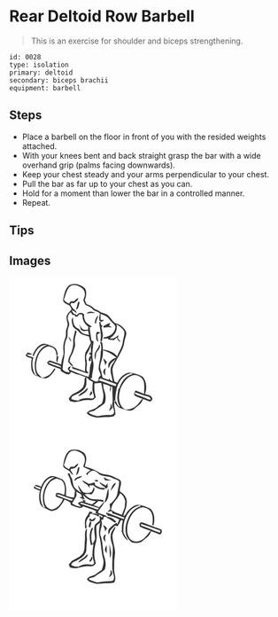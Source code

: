 # Rear Deltoid Row Barbell
> This is an exercise for shoulder and biceps strengthening.

``` 
id: 0028 
type: isolation 
primary: deltoid 
secondary: biceps brachii 
equipment: barbell 
``` 

## Steps

 - Place a barbell on the floor in front of you with the resided weights attached.
 - With your knees bent and back straight grasp the bar with a wide overhand grip (palms facing downwards).
 - Keep your chest steady and your arms perpendicular to your chest.
 - Pull the bar as far up to your chest as you can.
 - Hold for a moment than lower the bar in a controlled manner.
 - Repeat.

## Tips


## Images

<svg width="227pt" height="300" viewBox="0 0 227 225" xmlns="http://www.w3.org/2000/svg">
  <g fill="#FFF">
    <path d="M0 0h227v225H0V0m81.12 11.09c-5.58 4.59-6.6 12.24-8 18.88-.98 4.41 4.15 5.94 7.08 7.71 2.5.88 3.15 3.59 4.27 5.68-1.75 2.54-4.1 4.61-5.8 7.18-2.12 3.6-.63 7.87.18 11.63.75 2.79-.56 5.49-1.46 8.07-1.34 3.74.16 7.89-1.29 11.6-1.77 4.5-3.04 9.26-2.96 14.13.06 3.61 1.12 7.35-.31 10.84-1.33 3.69-2.15 7.53-2.39 11.44-5.18-1.6-10.11-3.99-15.39-5.31-1.77-.32-2.59 1.8-3.79 2.73.52.86 1.04 1.71 1.57 2.57 5.55 2.16 11.12 4.23 16.74 6.19l.36 2.65c2.21 1.48 4.53 2.76 6.9 3.97 1.37.25 2.74.53 4.1.83 1-1.21 2-2.41 2.99-3.62 3.19 1.68 6.53 3.1 10.1 3.71 3.42.57 6.35 2.63 9.76 3.27-.41.41-1.21 1.24-1.62 1.65-.17 4.26-.21 8.92-2.66 12.59-3.31 3.87-7.98 6.15-12.45 8.39-2.95 1.21-4.48 4.13-6.54 6.36.96 1.51 1.24 4.02 3.48 4.05 7.11 2.48 14.02-1.86 21.12-1.88 2.91-.14 5.97.57 8.74-.63 1.4-.87 2.38-2.23 3.46-3.44-2.15-5.97-2.29-12.3-1.89-18.55 3.07.05 6.11-.39 9.16-.66.93 4.33 1.51 8.74 2.52 13.06 1.24 5-.04 10.12-1.58 14.89-2.03 1.41-4.11 2.74-6.01 4.32-3.94 4.37-10.95 3.57-14.53 8.49 2.78 3.91 7.66 4.68 11.98 5.84 4.31 1.26 8.64-.45 12.99-.3 3.98.06 8.06.11 11.9-1.1.26-.53.77-1.6 1.03-2.13.49.04 1.48.11 1.98.15l-1.16-.68c.18-2.83-.21-5.66-.99-8.38-.93-3.19-.23-6.53-.47-9.78l-.74-.68 2.25.6c-.39-5.24.72-10.42 1.58-15.55 2.03-10.48 10.02-20.66 21.19-21.87l.32 1.35c-8.8 2.27-15.26 10.27-17.52 18.82l-1.35 1.31c-1.16 6.27-2.51 12.93-.3 19.13.57 1.79 1.92 3.32 2.15 5.21-3.2-1.41-4.14-5.65-5.85-8.48-.47.64-.93 1.29-1.38 1.96 1.58 2.39 2.97 5.09 5.41 6.73 3.57 2.22 7.81 2.86 11.75 4.16 3.26 1.02 7.15.52 9.69-1.91 4.29-4.05 10.36-6.99 11.64-13.33 3.34.89 6.39 2.73 9.78 3.39 1.81-.81 4.05-2.81 2.61-4.93-1.49-3.81-6.18-3.86-9.5-5.07 2.48-7.03 2.36-15.3-1.79-21.68-1.83-3.05-5.56-3.75-8.61-5-5.01-1.61-10.79-3.54-15.8-.9-5.08 2.7-9.05 7.2-11.53 12.35-1.24-.55-2.47-1.11-3.7-1.67-1.18-5.4-2.58-10.81-2.74-16.36.5-5.51 4.16-10.01 6.47-14.87 3.22-4.41 5.22-9.5 7.61-14.37 2.07-4.43 1.76-9.5 3.54-14.02.74-2.79 2.07-6.02.36-8.73-2.86-5.78-8.62-9.44-14.74-10.97-3.83-3.38-6.22-8.08-10.23-11.27-2.81-1.51-5.92-2.41-8.99-3.21-2.9-3.38-7.91-3.29-10.65-6.81-2.18-2.54-5.71-2.92-8.49-4.52-1.04-1.66-1.61-3.55-2.32-5.35 1.84-5.17 3.27-11.29-.16-16.14-5.56-4.83-14.34-7.98-21.08-3.73M43.13 91.16c-5.57 2.83-8.98 8.44-11.33 14.02l.02.81 1.57 1.81-.22-1.35c2.95-7.34 8.77-15.6 17.75-14.65-9.89 3.79-15.01 14.42-16.26 24.36-.27 5.92-.22 12.31 3.33 17.38-.76-.38-2.29-1.14-3.06-1.53-3.65-7.18-4.91-15.58-2.23-23.33-3.19-1.16-6.8-1.54-9.32-4.07 2.14-.12 4.27.3 6.42.24.23-.23.71-.69.94-.92-1.93-.79-3.94-1.36-5.93-1.98-.82 1.48-3.02 2.77-2.26 4.67 2.25 1.9 5.39 2.29 8.05 3.41-1.6 5.17-1.14 10.65-.28 15.9 1.16 3.64 3.82 7.78 8.05 7.97 3.15 1.87 6.76 2.99 10.42 3.25 5.26-.57 8.33-5.33 11.42-9.06.88-1.49 2.73-3.12 1.63-4.95-2.2 1.26-2.8 4.28-4.61 6.08-2.62 3.97-7.29 5.44-11.58 6.82l-1.92-.36c-2.63-2.51-5.67-4.99-6.64-8.67-1.29-5.2-.96-10.71.41-15.86 2.06-7.88 7.2-15.84 15.71-17.57 2.47.83 5.24 1.23 7.28 2.96 2.63 2.62 3.48 6.47 3.39 10.07.65-.66 1.31-1.32 1.96-1.98-.77-3.28-1.54-6.93-4.18-9.26-2.8-1.9-6.16-2.68-9.25-3.96-2.91-1.21-6.39-1.82-9.28-.25m21.23 15.23c.05 3.08-1.67 6.64.76 9.26.59-2.77.97-5.57 1.41-8.37-.54-.22-1.63-.67-2.17-.89z"/>
    <path d="M80.05 15.16c2.22-3.86 7.33-5.41 11.42-3.86 4.64 1.54 10.07 4.37 10.78 9.77.92 3.49-.95 6.72-1.88 9.97.66 2.32 1.8 4.51 3.05 6.57 2.15 1.27 4.71 1.73 6.76 3.2 1.74 1.22 3 2.98 4.71 4.24 2.56 1.4 5.63 1.91 7.77 4.05.29 3.35-2.07 7.19.08 10.2 1.56 2.27 4.34.13 5.54-1.42-1.13.01-3.39.01-4.52.02-.06-2.77-.08-5.53-.2-8.29 4.06 1.44 8.57 2.76 11.25 6.42 2.3 3.08 5 5.8 7.72 8.5 2.73 3.04.43 7.08-1.21 10.04-3.15 4.6-8.81 6.18-13.99 7.23.06 2.69 4.82.76 6.59 1.48l.32 1.15c1.61.31 3.24.6 4.88.78.16-.21.47-.61.63-.81l.87 1.39c2.05-1.35 3.99-2.85 5.91-4.36-.95 3.31 2.1 4.88 4.29 6.46-.71-1.77-1.89-3.27-3.59-4.2.12-1.73.34-3.44.58-5.14-3.3 2.7-7.07 5.99-11.67 4.17 6.65-3.28 11.33-11.38 9.01-18.73 4.2 2.47 8.76 5.23 10.7 9.96.74 4.78-1.78 9.31-2.05 14.07-.84 7.01-5.06 12.81-7.59 19.23-4.71-5.87-12.16-8.72-19.53-8.99.35-3.28-.18-6.54-.77-9.75-.75-.35-2.26-1.05-3.01-1.4 1.67 4.56 2.72 9.38.91 14.07.46 7.8-2.41 15.22-2.8 22.95.67 3.13 2.38 5.96 2.87 9.17-.49.39-1.48 1.17-1.98 1.56-.46 1.16-.93 2.33-1.41 3.49.53.16 1.58.47 2.11.63.08-.53.25-1.58.33-2.1 7.19 2.88 14.6 5.19 21.89 7.8l-.52 2.98c-8.26-2.46-16.04-6.41-24.44-8.38l.64 1.95a93.4 93.4 0 0 0-4.1 0c-1.88-1.02-3.76-2.03-5.67-2.99-.09-.42-.28-1.27-.37-1.7l1.59.39c-.05-7.74 3.74-15.35 1.55-23.09-2.21-8.97.03-18.08.72-27.05-1.4-.53-3.27-.86-3.16-2.78-.55-5.46-1.92-10.83-2.03-16.34.8-.08 2.4-.24 3.2-.33-2.27-2.03-5-3.43-7.4-5.29-2.74-3.11-4.01-7.44-3.43-11.55-2.82-3.16-7.89-2.72-9.74 1.23-1.37-.88-2.82-1.62-4.32-2.24-1.01-1.39-2.06-2.74-2.95-4.21 2.92-.41 4.65 2.34 7 3.49-.51-1.67-1.14-3.41-2.75-4.33-2.67-1.71-3.95-4.69-5.77-7.15.3-.74.61-1.47.92-2.2 1.03.05 3.07.13 4.09.17 1.96-2.06 5.71-3.54 5.49-6.86-2.16.97-3.89 2.61-5.57 4.23-1.59.06-3.19.1-4.78.15-.66 1.04-1.34 2.08-2.03 3.1-2.74-1.27-5.56-2.76-7-5.57 2.2-4.99 2.85-10.62 6.06-15.15m13.12 18.19c-.46 3.5-1.76 6.79-2.63 10.19.94.21 1.63-.12 2.06-1 1.66-2.57 2.12-5.68 2.67-8.63-.69-.21-1.39-.4-2.1-.56m11.6 16.13c3.74-1.42 7.7-.93 11.6-.84-3.67-2.25-8.72-3.08-11.6.84m11.2 13.14l1.61.12c-.04-3.89 2.33-7.09 3.18-10.77-3.47 2.37-4.69 6.66-4.79 10.65m6.03-2.28c.12 8.52 3.73 16.95 1.39 25.42.56.71 1.12 1.42 1.7 2.13.85-2.89 1.31-5.87 1.7-8.85-.07-3.87-1.27-7.6-1.99-11.38.62-.52 1.26-1.03 1.89-1.54-1.94-.81-2.9-2.44-2.89-4.89l1.25.01c-.77-.22-2.29-.67-3.05-.9m5.49 6.1c.1.52.31 1.56.42 2.08 3.63-1 7.38-1.12 11.09-.49-1.19-.92-2.46-1.73-3.79-2.44.61-1.09 1.2-2.19 1.75-3.31-3.67-.01-6.25 2.88-9.47 4.16m-8.85 7.65c-.5 1.59-1.08 3.21-.95 4.92.19 3.04-.24 6.96 3 8.56-.75-3.35-1.31-6.74-1.45-10.18 1.56-.61 3.06-1.4 4.38-2.44-1.66-.3-3.32-.59-4.98-.86m-2.53 28.79c-.7 2.87-.58 5.98.26 8.82.97-2.89 1.07-5.93 1.33-8.93 2.18-3.68 7.12-7.21 4.41-12-.75 4.63-3.96 8.08-6 12.11z"/>
    <path d="M83.15 47.45c.93 1.21 1.78 2.48 2.61 3.77.59-.01 1.77-.02 2.36-.03.46.63 1.37 1.88 1.82 2.5.8-.14 2.4-.44 3.2-.59.22-.61.66-1.85.88-2.46 1.01-.12 3.05-.34 4.07-.46.41.7.8 1.39 1.19 2.1-.37 5.83 3.08 11.7 7.94 14.81-.18 1.4-.35 2.81-.51 4.21-2.41-.26-5.03.3-7.28-.81-2.15-2.15-3.39-5.01-5.39-7.29.62 1.31 1.38 2.55 2.01 3.85.62 1.6.2 3.92 2.03 4.81 2.5 2.17 5.81.79 8.68.48.44 2 .91 3.99 1.36 5.98-2.74-.73-5.61-1.1-8.23-2.22-3.22-1.41-4.05-5.52-7.31-6.88-5.42-2.58-6.4-9.21-6.29-14.57-3.19 2.97-1.15 7.31-.37 10.85.88 4.14 5.72 5.2 8.13 8.2 3.34 4.46 9.17 5.26 14.16 6.76.3 2.96 1.23 5.79 2.46 8.49-1.23 1.89-2.25 3.9-3.16 5.96-1.29 2.81-3.65 5.06-4.55 8.06-.94 4.73-.42 9.6.22 14.34-.28 3.48-.74 6.96-.64 10.48-5.65-2.75-11.83-4.08-17.54-6.67.24 1.14.17 2.79 1.68 3.04 6.39 1.91 12.76 3.95 19.08 6.13.63-.37 1.25-.75 1.87-1.13-5.71-2.11-1.26-9.44-2.7-13.89.01-.7.03-1.39.05-2.08-1.29-3.33-1.31-7.24.8-10.24 2.69-4.13 4.11-8.86 6.21-13.27-.35 1.61-.87 3.17-1.46 4.7.13 2.77.23 5.54.23 8.31-.36-.21-1.06-.63-1.41-.84-.43.76-.86 1.51-1.28 2.27.94.53 1.89 1.05 2.83 1.58-1.98 1.92-3.57 4.46-3.14 7.36.79.31 1.6.6 2.42.86.12-1.73.23-3.45.39-5.18.5 2.58 1.24 5.31.11 7.84-2.31 5.94-.93 12.57-3.29 18.48-8.89-2.7-17.59-6.08-26.01-10.02.52-1.05 1.55-3.17 2.07-4.23-2.19.25-3.57 1.33-4.16 3.25.7 1.61 1.8 3 2.75 4.47-3.58.78-7.56-.76-9.78-3.64.02-7.39 2.15-14.58 2.79-21.91.15-4.64-.43-9.36.68-13.92.63-3.14 2.4-5.9 3.1-9.01.57-4.16-.45-8.58 1.57-12.46 1.46-2.85.72-5.95-.49-8.73-1.72-4.1-.04-8.64 3.24-11.41m6.04 24.41c-.54 5.08-2.82 9.9-2.52 15.07.22 3.76-.15 7.52-1.37 11.08-1.01 5.94-5.63 10.62-5.47 16.88 2.42 1.98 3.69 5.42 7.09 5.98-1.52-2.42-3.4-4.57-5.25-6.73.6-2.98.99-6.11 2.79-8.66 2.2-3.2 2.76-7.1 4.13-10.65 1.05-2.53.33-5.28.24-7.91-.46-4.63 1.72-8.92 2.43-13.41-.52-.42-1.55-1.24-2.07-1.65m-9.2 8.85c1 2.41 2.25 4.73 3.92 6.76-.07-2.82-1.78-5.1-3.92-6.76zM126.82 99.08c6.91 1.79 13.18 5.5 18.5 10.2-4.21.18-7.24 3.27-9.89 6.2-1.82 2.34-1.32 5.43-.8 8.12 1.04-2.03 1.57-4.3 2.7-6.28 1.78-2.36 4.23-4.12 6.37-6.12-1.76 4.8-6.43 8.42-6.31 13.85-.81 5.61 2.77 10.59 2.4 16.16-1.85-1.07-3.58-2.35-4.84-4.1-.05.48-.16 1.45-.21 1.93-2.75-1.01-5.5-1.97-8.26-2.95-.93-3.41-1.25-6.98-2.57-10.29-1.71-4.26-.17-8.81 1.12-12.96 1.47-4.45 2.22-9.07 1.79-13.76m2.87 20.52c.93-1.54 1.83-3.09 2.73-4.65-1.53-1.76-3.14-3.45-4.99-4.88.19 3.37 2.98 5.99 2.26 9.53m-2.25 9.27c.44 1.77 1.79 3.11 2.84 4.54-.59-3.42-.54-6.84.53-10.17-2.35.78-3.44 3.32-3.37 5.63zM52.65 115.75c3.3-1.87 6.55.98 9.76 1.73 2.8 1.33 7.2 1.32 7.97 5.04-6.02-1.92-11.99-4.11-17.73-6.77zM164.98 133.91c7.18-4.12 17.38 1.94 17.76 10.09.33 4.68.12 9.37-.05 14.05-3.92-1.45-7.76-3.08-11.65-4.61-.66 2.01-3.11 4.64-1.13 6.6 3.13 2.22 6.98 3.14 10.58 4.35-3.06 3.08-5.08 7.06-8.42 9.89-3.87 3.32-9.02 5.33-14.15 4.97-4.13-1.36-6.73-5.3-8.05-9.25-2.31-6.22-.76-12.96.83-19.14 2.99-6.79 7.14-13.92 14.28-16.95zM104.54 135.67c1.49.9 3.09 1.8 3.71 3.55 1.65.9 3.31 1.77 4.96 2.66-.21 3.76-.79 7.52-.48 11.29.66 3.27 1.89 6.41 2.24 9.75-.66.38-1.99 1.13-2.66 1.51-5.95-1.3-12.05-.84-17.67 1.5l.2 1.22c-3.74.11-7.37-.74-10.83-2.08.37-1.66.67-3.69 2.5-4.38 6.87-3.1 15.23-6.41 17.68-14.29.65-3.54.16-7.17.35-10.73m-1.13 16.78c-2.95 3.37-7.76 4.67-10.06 8.69 3.72-.74 6.66-3.25 9.67-5.38 1.83-1.24 3.17-3.13 3.54-5.32-1.48-.36-2.19 1.21-3.15 2.01m5.36 8.32c1.41-1.43 4.95-3.1 3.18-5.59a38.3 38.3 0 0 1-.94-.86c-.96 2.07-2.23 4.1-2.24 6.45zM127.11 144.18c2.59.93 5.22 1.79 7.88 2.51.83.79 1.68 1.56 2.51 2.35-1.67 1.73-1.22 4.11-.97 6.26 1.14-2.39 1.45-5.02 1.47-7.64 2.64 1.13 1.52 4.18 1.8 6.34-.37 5.71.85 11.41-.12 17.09-1.07 4.56 3.62 8.22 2.03 12.83-1.15 3.2-5.08 2.41-7.73 2.74-5.03-.13-9.94 1.08-14.92 1.52-4.03-1.32-8.73-1.97-11.75-5.2 2.68-.9 5.55-1.29 8.13-2.44 4.51-3.23 9.41-5.93 13.68-9.48 2.48-5.74 1.55-12.4-.57-18.12-1-2.81-1.18-5.81-1.44-8.76m10.18 26.8c-.04 1.69-.06 3.38-.05 5.08-.89 1.67-1.66 3.4-2.15 5.24 1.82-1.12 3.3-2.69 4.72-4.27-.56-2.12-1.27-4.23-2.52-6.05z"/>
    <path d="M169.78 156.37c3.04-.47 5.71 1.47 8.51 2.33 3.89 1.8 8.21 2.3 12.15 3.94.38.83 1.15 2.48 1.53 3.31-3.5-.06-6.49-1.97-9.66-3.19-4.03-1.67-8.27-2.84-12.09-4.97-.11-.36-.33-1.07-.44-1.42z"/>
  </g>
  <g fill="#333">
    <path d="M81.12 11.09c6.74-4.25 15.52-1.1 21.08 3.73 3.43 4.85 2 10.97.16 16.14.71 1.8 1.28 3.69 2.32 5.35 2.78 1.6 6.31 1.98 8.49 4.52 2.74 3.52 7.75 3.43 10.65 6.81 3.07.8 6.18 1.7 8.99 3.21 4.01 3.19 6.4 7.89 10.23 11.27 6.12 1.53 11.88 5.19 14.74 10.97 1.71 2.71.38 5.94-.36 8.73-1.78 4.52-1.47 9.59-3.54 14.02-2.39 4.87-4.39 9.96-7.61 14.37-2.31 4.86-5.97 9.36-6.47 14.87.16 5.55 1.56 10.96 2.74 16.36 1.23.56 2.46 1.12 3.7 1.67 2.48-5.15 6.45-9.65 11.53-12.35 5.01-2.64 10.79-.71 15.8.9 3.05 1.25 6.78 1.95 8.61 5 4.15 6.38 4.27 14.65 1.79 21.68 3.32 1.21 8.01 1.26 9.5 5.07 1.44 2.12-.8 4.12-2.61 4.93-3.39-.66-6.44-2.5-9.78-3.39-1.28 6.34-7.35 9.28-11.64 13.33-2.54 2.43-6.43 2.93-9.69 1.91-3.94-1.3-8.18-1.94-11.75-4.16-2.44-1.64-3.83-4.34-5.41-6.73.45-.67.91-1.32 1.38-1.96 1.71 2.83 2.65 7.07 5.85 8.48-.23-1.89-1.58-3.42-2.15-5.21-2.21-6.2-.86-12.86.3-19.13l1.35-1.31c2.26-8.55 8.72-16.55 17.52-18.82l-.32-1.35c-11.17 1.21-19.16 11.39-21.19 21.87-.86 5.13-1.97 10.31-1.58 15.55l-2.25-.6.74.68c.24 3.25-.46 6.59.47 9.78.78 2.72 1.17 5.55.99 8.38l1.16.68c-.5-.04-1.49-.11-1.98-.15-.26.53-.77 1.6-1.03 2.13-3.84 1.21-7.92 1.16-11.9 1.1-4.35-.15-8.68 1.56-12.99.3-4.32-1.16-9.2-1.93-11.98-5.84 3.58-4.92 10.59-4.12 14.53-8.49 1.9-1.58 3.98-2.91 6.01-4.32 1.54-4.77 2.82-9.89 1.58-14.89-1.01-4.32-1.59-8.73-2.52-13.06-3.05.27-6.09.71-9.16.66-.4 6.25-.26 12.58 1.89 18.55-1.08 1.21-2.06 2.57-3.46 3.44-2.77 1.2-5.83.49-8.74.63-7.1.02-14.01 4.36-21.12 1.88-2.24-.03-2.52-2.54-3.48-4.05 2.06-2.23 3.59-5.15 6.54-6.36 4.47-2.24 9.14-4.52 12.45-8.39 2.45-3.67 2.49-8.33 2.66-12.59.41-.41 1.21-1.24 1.62-1.65-3.41-.64-6.34-2.7-9.76-3.27-3.57-.61-6.91-2.03-10.1-3.71-.99 1.21-1.99 2.41-2.99 3.62-1.36-.3-2.73-.58-4.1-.83-2.37-1.21-4.69-2.49-6.9-3.97l-.36-2.65c-5.62-1.96-11.19-4.03-16.74-6.19-.53-.86-1.05-1.71-1.57-2.57 1.2-.93 2.02-3.05 3.79-2.73 5.28 1.32 10.21 3.71 15.39 5.31.24-3.91 1.06-7.75 2.39-11.44 1.43-3.49.37-7.23.31-10.84-.08-4.87 1.19-9.63 2.96-14.13 1.45-3.71-.05-7.86 1.29-11.6.9-2.58 2.21-5.28 1.46-8.07-.81-3.76-2.3-8.03-.18-11.63 1.7-2.57 4.05-4.64 5.8-7.18-1.12-2.09-1.77-4.8-4.27-5.68-2.93-1.77-8.06-3.3-7.08-7.71 1.4-6.64 2.42-14.29 8-18.88m-1.07 4.07c-3.21 4.53-3.86 10.16-6.06 15.15 1.44 2.81 4.26 4.3 7 5.57.69-1.02 1.37-2.06 2.03-3.1 1.59-.05 3.19-.09 4.78-.15 1.68-1.62 3.41-3.26 5.57-4.23.22 3.32-3.53 4.8-5.49 6.86-1.02-.04-3.06-.12-4.09-.17-.31.73-.62 1.46-.92 2.2 1.82 2.46 3.1 5.44 5.77 7.15 1.61.92 2.24 2.66 2.75 4.33-2.35-1.15-4.08-3.9-7-3.49.89 1.47 1.94 2.82 2.95 4.21 1.5.62 2.95 1.36 4.32 2.24 1.85-3.95 6.92-4.39 9.74-1.23-.58 4.11.69 8.44 3.43 11.55 2.4 1.86 5.13 3.26 7.4 5.29-.8.09-2.4.25-3.2.33.11 5.51 1.48 10.88 2.03 16.34-.11 1.92 1.76 2.25 3.16 2.78-.69 8.97-2.93 18.08-.72 27.05 2.19 7.74-1.6 15.35-1.55 23.09l-1.59-.39c.09.43.28 1.28.37 1.7 1.91.96 3.79 1.97 5.67 2.99a93.4 93.4 0 0 1 4.1 0l-.64-1.95c8.4 1.97 16.18 5.92 24.44 8.38l.52-2.98c-7.29-2.61-14.7-4.92-21.89-7.8-.08.52-.25 1.57-.33 2.1-.53-.16-1.58-.47-2.11-.63.48-1.16.95-2.33 1.41-3.49.5-.39 1.49-1.17 1.98-1.56-.49-3.21-2.2-6.04-2.87-9.17.39-7.73 3.26-15.15 2.8-22.95 1.81-4.69.76-9.51-.91-14.07.75.35 2.26 1.05 3.01 1.4.59 3.21 1.12 6.47.77 9.75 7.37.27 14.82 3.12 19.53 8.99 2.53-6.42 6.75-12.22 7.59-19.23.27-4.76 2.79-9.29 2.05-14.07-1.94-4.73-6.5-7.49-10.7-9.96 2.32 7.35-2.36 15.45-9.01 18.73 4.6 1.82 8.37-1.47 11.67-4.17-.24 1.7-.46 3.41-.58 5.14 1.7.93 2.88 2.43 3.59 4.2-2.19-1.58-5.24-3.15-4.29-6.46-1.92 1.51-3.86 3.01-5.91 4.36l-.87-1.39c-.16.2-.47.6-.63.81-1.64-.18-3.27-.47-4.88-.78l-.32-1.15c-1.77-.72-6.53 1.21-6.59-1.48 5.18-1.05 10.84-2.63 13.99-7.23 1.64-2.96 3.94-7 1.21-10.04-2.72-2.7-5.42-5.42-7.72-8.5-2.68-3.66-7.19-4.98-11.25-6.42.12 2.76.14 5.52.2 8.29 1.13-.01 3.39-.01 4.52-.02-1.2 1.55-3.98 3.69-5.54 1.42-2.15-3.01.21-6.85-.08-10.2-2.14-2.14-5.21-2.65-7.77-4.05-1.71-1.26-2.97-3.02-4.71-4.24-2.05-1.47-4.61-1.93-6.76-3.2-1.25-2.06-2.39-4.25-3.05-6.57.93-3.25 2.8-6.48 1.88-9.97-.71-5.4-6.14-8.23-10.78-9.77-4.09-1.55-9.2 0-11.42 3.86m3.1 32.29c-3.28 2.77-4.96 7.31-3.24 11.41 1.21 2.78 1.95 5.88.49 8.73-2.02 3.88-1 8.3-1.57 12.46-.7 3.11-2.47 5.87-3.1 9.01-1.11 4.56-.53 9.28-.68 13.92-.64 7.33-2.77 14.52-2.79 21.91 2.22 2.88 6.2 4.42 9.78 3.64-.95-1.47-2.05-2.86-2.75-4.47.59-1.92 1.97-3 4.16-3.25-.52 1.06-1.55 3.18-2.07 4.23 8.42 3.94 17.12 7.32 26.01 10.02 2.36-5.91.98-12.54 3.29-18.48 1.13-2.53.39-5.26-.11-7.84-.16 1.73-.27 3.45-.39 5.18-.82-.26-1.63-.55-2.42-.86-.43-2.9 1.16-5.44 3.14-7.36-.94-.53-1.89-1.05-2.83-1.58.42-.76.85-1.51 1.28-2.27.35.21 1.05.63 1.41.84 0-2.77-.1-5.54-.23-8.31.59-1.53 1.11-3.09 1.46-4.7-2.1 4.41-3.52 9.14-6.21 13.27-2.11 3-2.09 6.91-.8 10.24-.02.69-.04 1.38-.05 2.08 1.44 4.45-3.01 11.78 2.7 13.89-.62.38-1.24.76-1.87 1.13-6.32-2.18-12.69-4.22-19.08-6.13-1.51-.25-1.44-1.9-1.68-3.04 5.71 2.59 11.89 3.92 17.54 6.67-.1-3.52.36-7 .64-10.48-.64-4.74-1.16-9.61-.22-14.34.9-3 3.26-5.25 4.55-8.06.91-2.06 1.93-4.07 3.16-5.96-1.23-2.7-2.16-5.53-2.46-8.49-4.99-1.5-10.82-2.3-14.16-6.76-2.41-3-7.25-4.06-8.13-8.2-.78-3.54-2.82-7.88.37-10.85-.11 5.36.87 11.99 6.29 14.57 3.26 1.36 4.09 5.47 7.31 6.88 2.62 1.12 5.49 1.49 8.23 2.22-.45-1.99-.92-3.98-1.36-5.98-2.87.31-6.18 1.69-8.68-.48-1.83-.89-1.41-3.21-2.03-4.81-.63-1.3-1.39-2.54-2.01-3.85 2 2.28 3.24 5.14 5.39 7.29 2.25 1.11 4.87.55 7.28.81.16-1.4.33-2.81.51-4.21-4.86-3.11-8.31-8.98-7.94-14.81-.39-.71-.78-1.4-1.19-2.1-1.02.12-3.06.34-4.07.46-.22.61-.66 1.85-.88 2.46-.8.15-2.4.45-3.2.59-.45-.62-1.36-1.87-1.82-2.5-.59.01-1.77.02-2.36.03-.83-1.29-1.68-2.56-2.61-3.77m43.67 51.63c.43 4.69-.32 9.31-1.79 13.76-1.29 4.15-2.83 8.7-1.12 12.96 1.32 3.31 1.64 6.88 2.57 10.29 2.76.98 5.51 1.94 8.26 2.95.05-.48.16-1.45.21-1.93 1.26 1.75 2.99 3.03 4.84 4.1.37-5.57-3.21-10.55-2.4-16.16-.12-5.43 4.55-9.05 6.31-13.85-2.14 2-4.59 3.76-6.37 6.12-1.13 1.98-1.66 4.25-2.7 6.28-.52-2.69-1.02-5.78.8-8.12 2.65-2.93 5.68-6.02 9.89-6.2-5.32-4.7-11.59-8.41-18.5-10.2m-74.17 16.67c5.74 2.66 11.71 4.85 17.73 6.77-.77-3.72-5.17-3.71-7.97-5.04-3.21-.75-6.46-3.6-9.76-1.73m112.33 18.16c-7.14 3.03-11.29 10.16-14.28 16.95-1.59 6.18-3.14 12.92-.83 19.14 1.32 3.95 3.92 7.89 8.05 9.25 5.13.36 10.28-1.65 14.15-4.97 3.34-2.83 5.36-6.81 8.42-9.89-3.6-1.21-7.45-2.13-10.58-4.35-1.98-1.96.47-4.59 1.13-6.6 3.89 1.53 7.73 3.16 11.65 4.61.17-4.68.38-9.37.05-14.05-.38-8.15-10.58-14.21-17.76-10.09m-60.44 1.76c-.19 3.56.3 7.19-.35 10.73-2.45 7.88-10.81 11.19-17.68 14.29-1.83.69-2.13 2.72-2.5 4.38 3.46 1.34 7.09 2.19 10.83 2.08l-.2-1.22c5.62-2.34 11.72-2.8 17.67-1.5.67-.38 2-1.13 2.66-1.51-.35-3.34-1.58-6.48-2.24-9.75-.31-3.77.27-7.53.48-11.29-1.65-.89-3.31-1.76-4.96-2.66-.62-1.75-2.22-2.65-3.71-3.55m22.57 8.51c.26 2.95.44 5.95 1.44 8.76 2.12 5.72 3.05 12.38.57 18.12-4.27 3.55-9.17 6.25-13.68 9.48-2.58 1.15-5.45 1.54-8.13 2.44 3.02 3.23 7.72 3.88 11.75 5.2 4.98-.44 9.89-1.65 14.92-1.52 2.65-.33 6.58.46 7.73-2.74 1.59-4.61-3.1-8.27-2.03-12.83.97-5.68-.25-11.38.12-17.09-.28-2.16.84-5.21-1.8-6.34-.02 2.62-.33 5.25-1.47 7.64-.25-2.15-.7-4.53.97-6.26-.83-.79-1.68-1.56-2.51-2.35-2.66-.72-5.29-1.58-7.88-2.51m42.67 12.19c.11.35.33 1.06.44 1.42 3.82 2.13 8.06 3.3 12.09 4.97 3.17 1.22 6.16 3.13 9.66 3.19-.38-.83-1.15-2.48-1.53-3.31-3.94-1.64-8.26-2.14-12.15-3.94-2.8-.86-5.47-2.8-8.51-2.33z"/>
    <path d="M93.17 33.35c.71.16 1.41.35 2.1.56-.55 2.95-1.01 6.06-2.67 8.63-.43.88-1.12 1.21-2.06 1 .87-3.4 2.17-6.69 2.63-10.19zM104.77 49.48c2.88-3.92 7.93-3.09 11.6-.84-3.9-.09-7.86-.58-11.6.84zM115.97 62.62c.1-3.99 1.32-8.28 4.79-10.65-.85 3.68-3.22 6.88-3.18 10.77l-1.61-.12zM122 60.34c.76.23 2.28.68 3.05.9l-1.25-.01c-.01 2.45.95 4.08 2.89 4.89-.63.51-1.27 1.02-1.89 1.54.72 3.78 1.92 7.51 1.99 11.38-.39 2.98-.85 5.96-1.7 8.85-.58-.71-1.14-1.42-1.7-2.13 2.34-8.47-1.27-16.9-1.39-25.42zM127.49 66.44c3.22-1.28 5.8-4.17 9.47-4.16a69.69 69.69 0 0 1-1.75 3.31c1.33.71 2.6 1.52 3.79 2.44-3.71-.63-7.46-.51-11.09.49-.11-.52-.32-1.56-.42-2.08zM89.19 71.86c.52.41 1.55 1.23 2.07 1.65-.71 4.49-2.89 8.78-2.43 13.41.09 2.63.81 5.38-.24 7.91-1.37 3.55-1.93 7.45-4.13 10.65-1.8 2.55-2.19 5.68-2.79 8.66 1.85 2.16 3.73 4.31 5.25 6.73-3.4-.56-4.67-4-7.09-5.98-.16-6.26 4.46-10.94 5.47-16.88 1.22-3.56 1.59-7.32 1.37-11.08-.3-5.17 1.98-9.99 2.52-15.07z"/>
    <path d="M118.64 74.09c1.66.27 3.32.56 4.98.86-1.32 1.04-2.82 1.83-4.38 2.44.14 3.44.7 6.83 1.45 10.18-3.24-1.6-2.81-5.52-3-8.56-.13-1.71.45-3.33.95-4.92zM79.99 80.71c2.14 1.66 3.85 3.94 3.92 6.76-1.67-2.03-2.92-4.35-3.92-6.76zM43.13 91.16c2.89-1.57 6.37-.96 9.28.25 3.09 1.28 6.45 2.06 9.25 3.96 2.64 2.33 3.41 5.98 4.18 9.26-.65.66-1.31 1.32-1.96 1.98.09-3.6-.76-7.45-3.39-10.07-2.04-1.73-4.81-2.13-7.28-2.96-8.51 1.73-13.65 9.69-15.71 17.57-1.37 5.15-1.7 10.66-.41 15.86.97 3.68 4.01 6.16 6.64 8.67l1.92.36c4.29-1.38 8.96-2.85 11.58-6.82 1.81-1.8 2.41-4.82 4.61-6.08 1.1 1.83-.75 3.46-1.63 4.95-3.09 3.73-6.16 8.49-11.42 9.06-3.66-.26-7.27-1.38-10.42-3.25-4.23-.19-6.89-4.33-8.05-7.97-.86-5.25-1.32-10.73.28-15.9-2.66-1.12-5.8-1.51-8.05-3.41-.76-1.9 1.44-3.19 2.26-4.67 1.99.62 4 1.19 5.93 1.98-.23.23-.71.69-.94.92-2.15.06-4.28-.36-6.42-.24 2.52 2.53 6.13 2.91 9.32 4.07-2.68 7.75-1.42 16.15 2.23 23.33.77.39 2.3 1.15 3.06 1.53-3.55-5.07-3.6-11.46-3.33-17.38 1.25-9.94 6.37-20.57 16.26-24.36-8.98-.95-14.8 7.31-17.75 14.65l.22 1.35-1.57-1.81-.02-.81c2.35-5.58 5.76-11.19 11.33-14.02zM116.11 102.88c2.04-4.03 5.25-7.48 6-12.11 2.71 4.79-2.23 8.32-4.41 12-.26 3-.36 6.04-1.33 8.93-.84-2.84-.96-5.95-.26-8.82z"/>
    <path d="M64.36 106.39c.54.22 1.63.67 2.17.89-.44 2.8-.82 5.6-1.41 8.37-2.43-2.62-.71-6.18-.76-9.26zM129.69 119.6c.72-3.54-2.07-6.16-2.26-9.53 1.85 1.43 3.46 3.12 4.99 4.88-.9 1.56-1.8 3.11-2.73 4.65zM127.44 128.87c-.07-2.31 1.02-4.85 3.37-5.63-1.07 3.33-1.12 6.75-.53 10.17-1.05-1.43-2.4-2.77-2.84-4.54zM103.41 152.45c.96-.8 1.67-2.37 3.15-2.01-.37 2.19-1.71 4.08-3.54 5.32-3.01 2.13-5.95 4.64-9.67 5.38 2.3-4.02 7.11-5.32 10.06-8.69zM108.77 160.77c.01-2.35 1.28-4.38 2.24-6.45.23.22.7.65.94.86 1.77 2.49-1.77 4.16-3.18 5.59zM137.29 170.98c1.25 1.82 1.96 3.93 2.52 6.05-1.42 1.58-2.9 3.15-4.72 4.27.49-1.84 1.26-3.57 2.15-5.24-.01-1.7.01-3.39.05-5.08z"/>
  </g>
</svg>

<svg width="227pt" height="300" viewBox="0 0 227 225" xmlns="http://www.w3.org/2000/svg">
  <g fill="#FFF">
    <path d="M0 0h227v225H0V0m80.51 10.56c-5.34 5.28-6.52 13.19-7.54 20.28 1.32 3.94 6.05 4.47 8.82 6.99 1.29 1.96 2.53 4.03 4.87 4.91-1.01-2.32-2.3-4.5-3.78-6.54.29-.66.59-1.3.91-1.95 4.5.8 9.08-2.78 9.79-7.17-2.1 1.31-4.02 2.88-5.83 4.56-1.58.05-3.15.09-4.72.13-.67 1.05-1.35 2.08-2.04 3.11-2.74-1.26-5.52-2.77-7-5.53 2.19-5.02 2.86-10.67 6.09-15.22 2.22-3.86 7.34-5.36 11.43-3.82 3.89 1.35 8.13 3.36 10.02 7.26 1.85 4.26.61 9.03-1.17 13.08.1.37.29 1.1.39 1.46 3.12 1.51 6.34 2.83 9.47 4.35-1.93 1.37-4.03 2.56-5.71 4.26-.37 1.23.9 2.01 1.42 2.94.11-.56.35-1.69.47-2.25l.19-.23c2.28-2.14 5.04-4.78 8.46-4.04 3.29.96 5.61 3.6 8.19 5.68 4.11 1.6 8.56 1.91 12.88 2.6 3.58.98 6.62 3.44 10.35 3.99.6.41 1.8 1.22 2.4 1.62.47 5.44-1.71 10.53-2.23 15.85-.55 5.82-4.82 10.34-8.77 14.27-.5.24-1.5.71-2 .94.54 2.39.93 4.83.77 7.29-1.4 1-2.95 1.99-3.4 3.77 1.93-1.13 4.11-1.15 6.25-.97.04.82 0 1.65.04 2.47 5.6 1.62 11.01 3.83 16.5 5.81l-.82 2.06c-8.09-2.75-15.91-6.26-24.02-8.91l.64 2.88.94-1.02.36 2.21c5.48 1.24 10.99 2.62 15.98 5.28-.72 2.29-1.85 4.41-2.85 6.58-.22-.54-.64-1.62-.86-2.16-3.65 2.21-7.1 4.83-9.92 8.05-1.89 2.35-1.38 5.51-.81 8.24.99-2.05 1.5-4.31 2.63-6.28 1.73-2.21 3.96-3.95 5.8-6.06 1.29.18 2.53.61 3.83.74 1.86-2.71 2.95-5.88 4.94-8.51l2.09 1.17c-1.4 4.55-1.57 9.3-1.33 14.03l-1.95.2c.46.07 1.38.23 1.84.31 1.34 4.92 3.86 9.97 8.73 12.23-2.42-3.27-4.93-6.53-6.37-10.38-.68-6.74.03-13.72 2.64-20 3.44-8.48 10.51-16.29 20.14-17.11l.16 1.42c-5.94 1.23-10.59 5.67-13.86 10.55-4.99 8.19-8.1 18.14-5.59 27.69 1.11 4.47 4.57 7.77 8.08 10.52 3.78.81 7.81.97 11.52-.27 2.82-1.36 4.74-3.99 7.34-5.7 3.33-2.16 5.8-5.52 6.82-9.35 3.53 1.03 6.88 2.57 10.3 3.9 3.42 2.11 6.08-4.55 3.13-6.33-3.57-1.94-7.79-2.3-11.35-4.32-5.2-1.55-9.98-4.27-15.3-5.47-.81.63-1.61 1.27-2.42 1.9.34 1.65-.56 4.29 1.71 4.74 4.33 1.91 8.72 3.74 13.27 5.08-3.18 3.25-5.24 7.48-8.87 10.31-3.96 3.21-9.44 5.6-14.48 3.5-4.76-1.05-6.75-6.09-7.92-10.28-1.71-9.83 1.52-20.26 7.87-27.87 3.11-4.14 7.96-6.8 13.04-7.64 4.48.7 9.34 2.82 11.38 7.15 2.49 5.23 2.22 11.29 1.27 16.86.44.15 1.33.43 1.77.58 1.98-7.48 1.61-16.71-4.25-22.39-5.32-2.82-11.18-5.1-17.27-5.41-5.49.47-9.61 4.55-13.23 8.29-2.17 2.23-2.77 6.17-6.21 6.89 1.31-5.51 4.38-10.55 4.47-16.34 1.24-5.38-1.51-10.67-5.35-14.28-1.59-1.2-4.37-2.27-3.9-4.74.12-4.48 3.81-9.85-.1-13.64-2.71-1.85-5.93-2.77-8.78-4.36-5.39-3.19-12.04-2.26-17.68-4.77-2.13-1.16-4.25-2.34-6.39-3.48-1.52-.95-3.16-1.7-4.88-2.2-3.11-1.34-6.38-2.24-9.6-3.27.87-4.73 3.14-9.66 1.26-14.44-1.02-4.45-5.91-6.14-9.64-7.75-4.39-.86-9.67-1.3-13.47 1.47m12.6 22.21c-.57 3.59-1.92 6.98-2.6 10.54 3.78-2.35 4.09-7.09 4.71-11.05-.53.13-1.58.39-2.11.51m-14.05 8.07c1.13 3.48 3.61 6.49 3.84 10.24.66 4.75 2.97 9.24 6.17 12.78-.31 3.17-.66 6.33-1.34 9.45-3.83-.13-7.45-1.38-11.07-2.5.15-4.29.81-8.61-.04-12.88-.61-4.17-2.55-8.92-7-10.17-4.57-1.44-9.19-4.6-14.15-3.15-6.11 2.33-9.99 8.19-12.31 14.04-2.84-1.24-5.92-3.02-9.11-1.77 2.43 1.82 5.57 2.16 8.39 3.1-.18.84-.35 1.68-.52 2.53-2.23-.93-4.48-1.82-6.72-2.69l.84-1.23-3 .32c.2.57.58 1.71.77 2.29 2.62.99 5.25 1.95 7.84 3.01-1.64 4.81-1.36 9.96-.53 14.89.85 4.12 3.8 7.98 8.02 9.02 3.27 1.05 6.1 4.09 9.78 3.18 8.13-.87 12.09-9.04 16.04-15.15 2.71 1.17 5.41 2.38 7.86 4.04.22 1.1.44 2.21.67 3.31 3.87 1.43 7.68 3.21 11.77 3.92 1.94.39 3.75-.5 4.94-2.02 5.8 2.08 11.88 3.56 17.38 6.35-.2.75-.61 2.23-.81 2.98 1.28.35 2.56.73 3.82 1.16-2.81.75-5.98-2.61-8.2.14 3.38.19 6.22 1.97 9.25 3.22-.1-.8-.29-2.41-.39-3.21 1.79.85 3.59 1.7 5.41 2.52-.36.66-.72 1.32-1.07 1.98-1.12-.88-2.23-1.76-3.33-2.65.08 2.3 1.23 5.02-.19 7.14-2.5 2.38-6.31 4.1-6.75 7.93-.48 5.4.46 10.83.98 16.2-.92 2.52-1.89 5.07-3.67 7.12-2.26-7.03-1.93-14.81.91-21.62-1.47-.98-2.4 1.14-2.97 2.14-2.57 6.75-1.57 14.15-.02 21.03 1.12-.53 2.24-1.06 3.37-1.58-.43 5.6-1.58 11.19-1.19 16.82.69 3.27 1.87 6.43 2.26 9.77-.88.54-1.76 1.07-2.65 1.59-5.71-.96-11.93-1.52-17.03 1.8-.19-.23-.58-.69-.77-.92.08.41.25 1.24.33 1.65-2.19-.05-4.39-.11-6.57-.31-1.44-.64-2.89-1.24-4.35-1.8.33-4.76 5.6-4.95 8.76-7.06 5.48-2.69 11.53-7.06 11.75-13.74-.26-5.81 1.32-11.57.55-17.36-.65-3.88.45-7.78.15-11.69-3.92 4.41-2.09 10.68-2.68 16-.72 5.97.37 12.45-2.62 17.94-3.2 4.26-8.21 6.57-12.84 8.94-2.89 1.21-4.44 4.06-6.46 6.27.62 1.33 1.25 2.65 1.9 3.97 2.5.33 4.99 1 7.53.93 5.27-.48 10.27-2.71 15.6-2.66 2.78-.05 5.69.49 8.34-.65 1.34-.89 2.31-2.21 3.39-3.39-3.18-9.43-2.53-19.82.36-29.24 1.62-6.9 0-14.01.22-20.99 1.31-2.55 4.28-3.78 6.22-5.84-.38.66-.77 1.32-1.15 1.98-.73 5.85-2.31 11.82-.84 17.7 2.63 9.85 2.17 20.2 5.02 30 1.58 5.07-.22 10.29-1.67 15.15-2.4 1.63-4.83 3.25-7.02 5.17-3.73 3.63-10.43 2.69-13.15 7.63 2.11 3.94 6.9 4.36 10.72 5.61 4.96 1.62 10-.39 15.04-.08 3.7.13 7.39-.34 11.03-.96 1.86-3.21 2-6.89 1.02-10.4-1.51-5.23-.78-10.71-.94-16.07-.23-5.37 1.43-10.62 1.09-15.99-.58-7.1-3.36-13.87-3.46-21.01.08-4.32 3.41-7.7 4.03-11.83-.21-.01-.63-.04-.85-.05-1.73 2.59-3.6 5.13-4.92 7.97-1.75 5.32-.2 10.92 1.46 16.05 1.81 5.52.25 11.28.24 16.92-.15 6.57-.49 13.19.25 19.74.92 3.72 3.6 8.44.52 11.81-2.31 1.25-5.11.82-7.64 1.08-4.65-.09-9.19 1.11-13.8 1.49-3.64-.96-7.26-2.15-10.67-3.75-.15-.37-.44-1.12-.59-1.5 2.47-1.05 5.19-1.34 7.64-2.44 4.16-2.87 8.49-5.5 12.55-8.51 1.82-.98 1.8-3.26 2.33-5 .81-5.41-.58-10.79-2.34-15.87-1.59-8.7-1.24-17.81-4.3-26.22-2.49-7.14 4.67-14.42.64-21.36.67-.07 2.02-.2 2.69-.27.33-1.26.67-2.51 1.01-3.76 1.21-.06 3.63-.19 4.84-.26-3.46-3.5-9.13-2.83-12.95-5.93 2.65-5.07 6.92-9.12 9.1-14.42-2.93 2.09-4.88 5.16-7.4 7.67-2.47-1.29-5.1-2.2-7.76-2.99 2.4-1.54 4.8-3.14 6.56-5.42 2.58.01 5.12.46 7.6 1.16l-.64-2.45c-5.03-1.56-10.31-.69-15.42-1.53-4.07-.63-7.01-3.76-9.96-6.35 3.1-1.01 6.32-.64 9.41.13 2.42-2.56 5.31-6.32 3.23-9.93-1.09 2.16-1.63 4.62-3.09 6.58-3.66 1.76-8.4 1.95-11.95-.2-2.62-2.66-4.15-6.19-6.75-8.89 1.03 3.65 2.45 7.23 4.74 10.29-3.75-2.27-7.64-4.69-10.09-8.42-1.35-3.46-1.56-7.22-2.56-10.76-1.21-2.28-2.93-4.38-2.93-7.11l-2.98.16m9.15 9.61c.37-.01 1.12-.04 1.49-.06 1.84-3.75 7.4-2.44 8.89-6.45-3.8 1.36-9.4 1.74-10.38 6.51m39.67-4.73c.65 1.45 1.05 3.13 2.24 4.27 2.61.47 5.29.23 7.93.09-2.01-.66-4.04-1.27-6.07-1.83-1.33-.9-2.69-1.76-4.1-2.53m-12.56 4.26c1.32 1.46 5.12 3.33 4.92-.17-1.64-.25-3.29-.04-4.92.17m-16.6.02c1.6 3.06 4.66 4.76 7.54 6.42.39 1.61 1.45 2.76 2.98 3.44-.18-.75-.54-2.23-.72-2.98 1.73-.09 3.45-.18 5.18-.29 4.12 3.9 9.6 6.26 15.34 5.99l.44-2.36c-4.9.89-9.39-1.16-13.32-3.84l-.28-3.34c-2.9-.32-5.74 2.47-8.76 1.35-2.84-1.4-5.29-3.54-8.4-4.39m23.24 2.13c1.46 3.24 4.5 5.16 7.45 6.88.45.91.91 1.81 1.4 2.7 1.35-1.27 2.72-2.51 4.12-3.71l-1.68 1.04c-.02-1.73-.03-3.45-.12-5.18-.54.82-1.6 2.45-2.14 3.26-3.17-1.37-6.1-3.19-9.03-4.99m15.22 12.91c2.29-4.07 5.92-7.3 7.44-11.78-5.01 1.47-6.03 7.44-7.44 11.78m-2.98-4.4c-1.95 4.9-1.97 10.31-3.95 15.21-.59 1.46-.8 3.02-.88 4.58 5.95-4.69 5.7-13.01 4.83-19.79m-29.22 38.38c-3.7 4.82-2.31 11.28-2.2 16.89.79-.79 1.57-1.59 2.35-2.38-2.57-5.45.03-12.63 4.92-15.69l-1.53.4c.31-.8.93-2.38 1.24-3.18.72.16 1.44.33 2.17.49.36-.7.73-1.39 1.1-2.08-1.37-.5-2.71-1.05-4.1-1.48-1.22 2.4-2.32 4.86-3.95 7.03m25.56 1.01c4.51 1.77 8.54 4.49 12.42 7.35.69-.46 1.37-.91 2.05-1.37-3.7-3.69-8.93-7.71-14.47-5.98m-18.29 3.52c-1.14-.74-2.28-1.47-3.42-2.2-.13 1.2-.24 2.4-.34 3.61l1.8-.45c-1.23 2.68-2.6 5.45-2.54 8.47.65.33 1.31.64 1.98.93.42-2.05.83-4.1 1.45-6.11-.19-.62-.57-1.88-.76-2.5 3.35.82 6.68-1.53 6.43-5.04-1.56 1.05-3.07 2.18-4.6 3.29m14.86 7.47c1.42 2.7 3.05 5.38 2.58 8.6.92-1.54 1.81-3.1 2.71-4.65-1.53-1.57-2.73-4.15-5.29-3.95m.33 17.82c.43 1.82 1.83 3.19 2.92 4.65-.19-1.82-.45-3.63-.74-5.43.49-1.59.94-3.19 1.35-4.8-2.49.62-3.59 3.23-3.53 5.58m9.2 26.54c2.65-6.08.64-12.8-1.16-18.81.69 6.25.43 12.56 1.16 18.81m-6.91-10.85c.46 1.55 1.52 2.8 2.36 4.15.04-3.71.01-7.43-.3-11.13-.88 2.25-2.49 4.45-2.06 6.98m-26.83 8.42c-2.94 3.04-7.42 4.39-9.56 8.23 3.91-.88 7.05-3.52 10.2-5.83 1.67-1.19 2.72-3.06 3.01-5.09-1.64.15-2.51 1.71-3.65 2.69m7.71 3.35c-.75.86-1.5 1.72-2.25 2.59.31.39.94 1.19 1.25 1.59 1.99-1.77 4.95-5.15 1.48-7.15l-.48 2.97m26.65 14.69c-.03 1.68-.05 3.37-.04 5.07-.89 1.69-1.64 3.46-2.1 5.32 1.67-1.13 3.34-2.43 4.22-4.29.49-2.3-.87-4.31-2.08-6.1z"/>
    <path d="M45.89 56.91c2.78-6.05 8.45-11.71 15.61-11.13-9.73 4.35-14.96 14.99-15.89 25.17-.14 5.75-.08 11.91 3.52 16.74-.79-.42-2.37-1.27-3.17-1.69-4.91-8.96-4.81-20.08-.07-29.09z"/>
    <path d="M54.38 53.44c2.39-3.19 6.17-4.67 9.83-5.86 3.06 1.02 6.87 1.48 8.59 4.6 3.12 5.31 2.85 11.84 1.65 17.67-3.1-1.05-6.12-2.83-9.46-2.93-2.16 1.03-2.8 3.24-1.56 5.25 3.07 1.07 6.11 2.28 9.22 3.24-2.41 6.98-7.91 13.25-15.56 14.23-3.81-1.43-7.57-3.77-8.77-7.92-2.68-9.65-.09-20.47 6.06-28.28zM90.39 72.55c1.35-2.2.45-4.88.39-7.28 2.15 1.31 4.33 2.57 6.55 3.76.38 1.22.76 2.44 1.13 3.67-.85.01-2.57.04-3.43.05 2.09 1.73 4.67 2.52 7.28 3.09-1.16-1.81-1.97-3.78-2.52-5.85 2.9 2.51 5.68 5.36 9.33 6.75 2.76.82 5.66 1.06 8.48 1.66-1.89 1.38-3.76 2.78-5.49 4.36-3.44-1.04-6.85-2.2-10.23-3.44.54-.31 1.6-.93 2.13-1.24-1.24-.63-3.73-1.9-4.98-2.54.55 1.04 1.07 2.1 1.57 3.17-2.91-.56-5.47.62-7.77 2.27 1.47 1.64 3.04 3.19 4.53 4.81-4.43-.23-8.58-1.99-12.25-4.4 1.57-3.05 3.51-5.9 5.28-8.84z"/>
    <path d="M63.6 69.68c1.57-.66 3.26-.81 4.82-.03 6.03 2.2 12.02 4.53 18.17 6.38-.6.42-1.81 1.28-2.41 1.7-6.91-2.54-13.94-4.88-20.58-8.05zM150.08 67.76c4.45 1.79 5.77 6.52 7.16 10.61-.47 2.84-.4 5.74-.91 8.57-1.11 3.31-2.54 6.5-3.7 9.8-3.08-1.11-6.08-2.43-9.2-3.42-1.81-1.26-3.74-2.35-5.7-3.35.83-3.49 1.67-7.02 4.03-9.85 3.05-3.9 6.57-7.67 8.32-12.36zM95.63 81.36l2.1-1.08c7.84 2.45 15.66 4.97 23.51 7.38l-1.35 2.07c-8.05-2.9-16.17-5.58-24.26-8.37zM178.63 109c1.02.37 2.03.74 3.04 1.13 7.78 2.37 15.28 5.54 23.04 7.97-.09.73-.28 2.2-.38 2.93-8.68-3.14-17.13-6.91-25.87-9.88.04-.54.13-1.61.17-2.15z"/>
  </g>
  <g fill="#333">
    <path d="M80.51 10.56c3.8-2.77 9.08-2.33 13.47-1.47 3.73 1.61 8.62 3.3 9.64 7.75 1.88 4.78-.39 9.71-1.26 14.44 3.22 1.03 6.49 1.93 9.6 3.27 1.72.5 3.36 1.25 4.88 2.2 2.14 1.14 4.26 2.32 6.39 3.48 5.64 2.51 12.29 1.58 17.68 4.77 2.85 1.59 6.07 2.51 8.78 4.36 3.91 3.79.22 9.16.1 13.64-.47 2.47 2.31 3.54 3.9 4.74 3.84 3.61 6.59 8.9 5.35 14.28-.09 5.79-3.16 10.83-4.47 16.34 3.44-.72 4.04-4.66 6.21-6.89 3.62-3.74 7.74-7.82 13.23-8.29 6.09.31 11.95 2.59 17.27 5.41 5.86 5.68 6.23 14.91 4.25 22.39-.44-.15-1.33-.43-1.77-.58.95-5.57 1.22-11.63-1.27-16.86-2.04-4.33-6.9-6.45-11.38-7.15-5.08.84-9.93 3.5-13.04 7.64-6.35 7.61-9.58 18.04-7.87 27.87 1.17 4.19 3.16 9.23 7.92 10.28 5.04 2.1 10.52-.29 14.48-3.5 3.63-2.83 5.69-7.06 8.87-10.31-4.55-1.34-8.94-3.17-13.27-5.08-2.27-.45-1.37-3.09-1.71-4.74.81-.63 1.61-1.27 2.42-1.9 5.32 1.2 10.1 3.92 15.3 5.47 3.56 2.02 7.78 2.38 11.35 4.32 2.95 1.78.29 8.44-3.13 6.33-3.42-1.33-6.77-2.87-10.3-3.9-1.02 3.83-3.49 7.19-6.82 9.35-2.6 1.71-4.52 4.34-7.34 5.7-3.71 1.24-7.74 1.08-11.52.27-3.51-2.75-6.97-6.05-8.08-10.52-2.51-9.55.6-19.5 5.59-27.69 3.27-4.88 7.92-9.32 13.86-10.55l-.16-1.42c-9.63.82-16.7 8.63-20.14 17.11-2.61 6.28-3.32 13.26-2.64 20 1.44 3.85 3.95 7.11 6.37 10.38-4.87-2.26-7.39-7.31-8.73-12.23-.46-.08-1.38-.24-1.84-.31l1.95-.2c-.24-4.73-.07-9.48 1.33-14.03l-2.09-1.17c-1.99 2.63-3.08 5.8-4.94 8.51-1.3-.13-2.54-.56-3.83-.74-1.84 2.11-4.07 3.85-5.8 6.06-1.13 1.97-1.64 4.23-2.63 6.28-.57-2.73-1.08-5.89.81-8.24 2.82-3.22 6.27-5.84 9.92-8.05.22.54.64 1.62.86 2.16 1-2.17 2.13-4.29 2.85-6.58-4.99-2.66-10.5-4.04-15.98-5.28l-.36-2.21-.94 1.02-.64-2.88c8.11 2.65 15.93 6.16 24.02 8.91l.82-2.06c-5.49-1.98-10.9-4.19-16.5-5.81-.04-.82 0-1.65-.04-2.47-2.14-.18-4.32-.16-6.25.97.45-1.78 2-2.77 3.4-3.77.16-2.46-.23-4.9-.77-7.29.5-.23 1.5-.7 2-.94 3.95-3.93 8.22-8.45 8.77-14.27.52-5.32 2.7-10.41 2.23-15.85-.6-.4-1.8-1.21-2.4-1.62-3.73-.55-6.77-3.01-10.35-3.99-4.32-.69-8.77-1-12.88-2.6-2.58-2.08-4.9-4.72-8.19-5.68-3.42-.74-6.18 1.9-8.46 4.04l-.19.23c-.12.56-.36 1.69-.47 2.25-.52-.93-1.79-1.71-1.42-2.94 1.68-1.7 3.78-2.89 5.71-4.26-3.13-1.52-6.35-2.84-9.47-4.35-.1-.36-.29-1.09-.39-1.46 1.78-4.05 3.02-8.82 1.17-13.08-1.89-3.9-6.13-5.91-10.02-7.26-4.09-1.54-9.21-.04-11.43 3.82-3.23 4.55-3.9 10.2-6.09 15.22 1.48 2.76 4.26 4.27 7 5.53.69-1.03 1.37-2.06 2.04-3.11 1.57-.04 3.14-.08 4.72-.13 1.81-1.68 3.73-3.25 5.83-4.56-.71 4.39-5.29 7.97-9.79 7.17-.32.65-.62 1.29-.91 1.95 1.48 2.04 2.77 4.22 3.78 6.54-2.34-.88-3.58-2.95-4.87-4.91-2.77-2.52-7.5-3.05-8.82-6.99 1.02-7.09 2.2-15 7.54-20.28m69.57 57.2c-1.75 4.69-5.27 8.46-8.32 12.36-2.36 2.83-3.2 6.36-4.03 9.85 1.96 1 3.89 2.09 5.7 3.35 3.12.99 6.12 2.31 9.2 3.42 1.16-3.3 2.59-6.49 3.7-9.8.51-2.83.44-5.73.91-8.57-1.39-4.09-2.71-8.82-7.16-10.61M178.63 109c-.04.54-.13 1.61-.17 2.15 8.74 2.97 17.19 6.74 25.87 9.88.1-.73.29-2.2.38-2.93-7.76-2.43-15.26-5.6-23.04-7.97-1.01-.39-2.02-.76-3.04-1.13z"/>
    <path d="M93.11 32.77c.53-.12 1.58-.38 2.11-.51-.62 3.96-.93 8.7-4.71 11.05.68-3.56 2.03-6.95 2.6-10.54zM79.06 40.84l2.98-.16c0 2.73 1.72 4.83 2.93 7.11 1 3.54 1.21 7.3 2.56 10.76 2.45 3.73 6.34 6.15 10.09 8.42-2.29-3.06-3.71-6.64-4.74-10.29 2.6 2.7 4.13 6.23 6.75 8.89 3.55 2.15 8.29 1.96 11.95.2 1.46-1.96 2-4.42 3.09-6.58 2.08 3.61-.81 7.37-3.23 9.93-3.09-.77-6.31-1.14-9.41-.13 2.95 2.59 5.89 5.72 9.96 6.35 5.11.84 10.39-.03 15.42 1.53l.64 2.45c-2.48-.7-5.02-1.15-7.6-1.16-1.76 2.28-4.16 3.88-6.56 5.42 2.66.79 5.29 1.7 7.76 2.99 2.52-2.51 4.47-5.58 7.4-7.67-2.18 5.3-6.45 9.35-9.1 14.42 3.82 3.1 9.49 2.43 12.95 5.93-1.21.07-3.63.2-4.84.26-.34 1.25-.68 2.5-1.01 3.76-.67.07-2.02.2-2.69.27 4.03 6.94-3.13 14.22-.64 21.36 3.06 8.41 2.71 17.52 4.3 26.22 1.76 5.08 3.15 10.46 2.34 15.87-.53 1.74-.51 4.02-2.33 5-4.06 3.01-8.39 5.64-12.55 8.51-2.45 1.1-5.17 1.39-7.64 2.44.15.38.44 1.13.59 1.5 3.41 1.6 7.03 2.79 10.67 3.75 4.61-.38 9.15-1.58 13.8-1.49 2.53-.26 5.33.17 7.64-1.08 3.08-3.37.4-8.09-.52-11.81-.74-6.55-.4-13.17-.25-19.74.01-5.64 1.57-11.4-.24-16.92-1.66-5.13-3.21-10.73-1.46-16.05 1.32-2.84 3.19-5.38 4.92-7.97.22.01.64.04.85.05-.62 4.13-3.95 7.51-4.03 11.83.1 7.14 2.88 13.91 3.46 21.01.34 5.37-1.32 10.62-1.09 15.99.16 5.36-.57 10.84.94 16.07.98 3.51.84 7.19-1.02 10.4-3.64.62-7.33 1.09-11.03.96-5.04-.31-10.08 1.7-15.04.08-3.82-1.25-8.61-1.67-10.72-5.61 2.72-4.94 9.42-4 13.15-7.63 2.19-1.92 4.62-3.54 7.02-5.17 1.45-4.86 3.25-10.08 1.67-15.15-2.85-9.8-2.39-20.15-5.02-30-1.47-5.88.11-11.85.84-17.7.38-.66.77-1.32 1.15-1.98-1.94 2.06-4.91 3.29-6.22 5.84-.22 6.98 1.4 14.09-.22 20.99-2.89 9.42-3.54 19.81-.36 29.24-1.08 1.18-2.05 2.5-3.39 3.39-2.65 1.14-5.56.6-8.34.65-5.33-.05-10.33 2.18-15.6 2.66-2.54.07-5.03-.6-7.53-.93-.65-1.32-1.28-2.64-1.9-3.97 2.02-2.21 3.57-5.06 6.46-6.27 4.63-2.37 9.64-4.68 12.84-8.94 2.99-5.49 1.9-11.97 2.62-17.94.59-5.32-1.24-11.59 2.68-16 .3 3.91-.8 7.81-.15 11.69.77 5.79-.81 11.55-.55 17.36-.22 6.68-6.27 11.05-11.75 13.74-3.16 2.11-8.43 2.3-8.76 7.06 1.46.56 2.91 1.16 4.35 1.8 2.18.2 4.38.26 6.57.31-.08-.41-.25-1.24-.33-1.65.19.23.58.69.77.92 5.1-3.32 11.32-2.76 17.03-1.8.89-.52 1.77-1.05 2.65-1.59-.39-3.34-1.57-6.5-2.26-9.77-.39-5.63.76-11.22 1.19-16.82-1.13.52-2.25 1.05-3.37 1.58-1.55-6.88-2.55-14.28.02-21.03.57-1 1.5-3.12 2.97-2.14-2.84 6.81-3.17 14.59-.91 21.62 1.78-2.05 2.75-4.6 3.67-7.12-.52-5.37-1.46-10.8-.98-16.2.44-3.83 4.25-5.55 6.75-7.93 1.42-2.12.27-4.84.19-7.14 1.1.89 2.21 1.77 3.33 2.65.35-.66.71-1.32 1.07-1.98-1.82-.82-3.62-1.67-5.41-2.52.1.8.29 2.41.39 3.21-3.03-1.25-5.87-3.03-9.25-3.22 2.22-2.75 5.39.61 8.2-.14-1.26-.43-2.54-.81-3.82-1.16.2-.75.61-2.23.81-2.98-5.5-2.79-11.58-4.27-17.38-6.35-1.19 1.52-3 2.41-4.94 2.02-4.09-.71-7.9-2.49-11.77-3.92-.23-1.1-.45-2.21-.67-3.31-2.45-1.66-5.15-2.87-7.86-4.04-3.95 6.11-7.91 14.28-16.04 15.15-3.68.91-6.51-2.13-9.78-3.18-4.22-1.04-7.17-4.9-8.02-9.02-.83-4.93-1.11-10.08.53-14.89-2.59-1.06-5.22-2.02-7.84-3.01-.19-.58-.57-1.72-.77-2.29l3-.32-.84 1.23c2.24.87 4.49 1.76 6.72 2.69.17-.85.34-1.69.52-2.53-2.82-.94-5.96-1.28-8.39-3.1 3.19-1.25 6.27.53 9.11 1.77 2.32-5.85 6.2-11.71 12.31-14.04 4.96-1.45 9.58 1.71 14.15 3.15 4.45 1.25 6.39 6 7 10.17.85 4.27.19 8.59.04 12.88 3.62 1.12 7.24 2.37 11.07 2.5.68-3.12 1.03-6.28 1.34-9.45-3.2-3.54-5.51-8.03-6.17-12.78-.23-3.75-2.71-6.76-3.84-10.24M45.89 56.91c-4.74 9.01-4.84 20.13.07 29.09.8.42 2.38 1.27 3.17 1.69-3.6-4.83-3.66-10.99-3.52-16.74.93-10.18 6.16-20.82 15.89-25.17-7.16-.58-12.83 5.08-15.61 11.13m8.49-3.47c-6.15 7.81-8.74 18.63-6.06 28.28 1.2 4.15 4.96 6.49 8.77 7.92 7.65-.98 13.15-7.25 15.56-14.23-3.11-.96-6.15-2.17-9.22-3.24-1.24-2.01-.6-4.22 1.56-5.25 3.34.1 6.36 1.88 9.46 2.93 1.2-5.83 1.47-12.36-1.65-17.67-1.72-3.12-5.53-3.58-8.59-4.6-3.66 1.19-7.44 2.67-9.83 5.86m36.01 19.11c-1.77 2.94-3.71 5.79-5.28 8.84 3.67 2.41 7.82 4.17 12.25 4.4-1.49-1.62-3.06-3.17-4.53-4.81 2.3-1.65 4.86-2.83 7.77-2.27a71.78 71.78 0 0 0-1.57-3.17c1.25.64 3.74 1.91 4.98 2.54-.53.31-1.59.93-2.13 1.24 3.38 1.24 6.79 2.4 10.23 3.44 1.73-1.58 3.6-2.98 5.49-4.36-2.82-.6-5.72-.84-8.48-1.66-3.65-1.39-6.43-4.24-9.33-6.75.55 2.07 1.36 4.04 2.52 5.85-2.61-.57-5.19-1.36-7.28-3.09.86-.01 2.58-.04 3.43-.05-.37-1.23-.75-2.45-1.13-3.67-2.22-1.19-4.4-2.45-6.55-3.76.06 2.4.96 5.08-.39 7.28M63.6 69.68c6.64 3.17 13.67 5.51 20.58 8.05.6-.42 1.81-1.28 2.41-1.7-6.15-1.85-12.14-4.18-18.17-6.38-1.56-.78-3.25-.63-4.82.03m32.03 11.68c8.09 2.79 16.21 5.47 24.26 8.37l1.35-2.07c-7.85-2.41-15.67-4.93-23.51-7.38l-2.1 1.08z"/>
    <path d="M88.21 50.45c.98-4.77 6.58-5.15 10.38-6.51-1.49 4.01-7.05 2.7-8.89 6.45-.37.02-1.12.05-1.49.06zM127.88 45.72c1.41.77 2.77 1.63 4.1 2.53 2.03.56 4.06 1.17 6.07 1.83-2.64.14-5.32.38-7.93-.09-1.19-1.14-1.59-2.82-2.24-4.27zM115.32 49.98c1.63-.21 3.28-.42 4.92-.17.2 3.5-3.6 1.63-4.92.17zM98.72 50c3.11.85 5.56 2.99 8.4 4.39 3.02 1.12 5.86-1.67 8.76-1.35l.28 3.34c3.93 2.68 8.42 4.73 13.32 3.84l-.44 2.36c-5.74.27-11.22-2.09-15.34-5.99-1.73.11-3.45.2-5.18.29.18.75.54 2.23.72 2.98-1.53-.68-2.59-1.83-2.98-3.44-2.88-1.66-5.94-3.36-7.54-6.42z"/>
    <path d="M121.96 52.13c2.93 1.8 5.86 3.62 9.03 4.99.54-.81 1.6-2.44 2.14-3.26.09 1.73.1 3.45.12 5.18l1.68-1.04c-1.4 1.2-2.77 2.44-4.12 3.71-.49-.89-.95-1.79-1.4-2.7-2.95-1.72-5.99-3.64-7.45-6.88zM137.18 65.04c1.41-4.34 2.43-10.31 7.44-11.78-1.52 4.48-5.15 7.71-7.44 11.78zM134.2 60.64c.87 6.78 1.12 15.1-4.83 19.79.08-1.56.29-3.12.88-4.58 1.98-4.9 2-10.31 3.95-15.21zM104.98 99.02c1.63-2.17 2.73-4.63 3.95-7.03 1.39.43 2.73.98 4.1 1.48-.37.69-.74 1.38-1.1 2.08-.73-.16-1.45-.33-2.17-.49-.31.8-.93 2.38-1.24 3.18l1.53-.4c-4.89 3.06-7.49 10.24-4.92 15.69-.78.79-1.56 1.59-2.35 2.38-.11-5.61-1.5-12.07 2.2-16.89zM130.54 100.03c5.54-1.73 10.77 2.29 14.47 5.98-.68.46-1.36.91-2.05 1.37-3.88-2.86-7.91-5.58-12.42-7.35z"/>
    <path d="M112.25 103.55c1.53-1.11 3.04-2.24 4.6-3.29.25 3.51-3.08 5.86-6.43 5.04.19.62.57 1.88.76 2.5-.62 2.01-1.03 4.06-1.45 6.11-.67-.29-1.33-.6-1.98-.93-.06-3.02 1.31-5.79 2.54-8.47l-1.8.45c.1-1.21.21-2.41.34-3.61 1.14.73 2.28 1.46 3.42 2.2zM127.11 111.02c2.56-.2 3.76 2.38 5.29 3.95-.9 1.55-1.79 3.11-2.71 4.65.47-3.22-1.16-5.9-2.58-8.6zM127.44 128.84c-.06-2.35 1.04-4.96 3.53-5.58-.41 1.61-.86 3.21-1.35 4.8.29 1.8.55 3.61.74 5.43-1.09-1.46-2.49-2.83-2.92-4.65zM136.64 155.38c-.73-6.25-.47-12.56-1.16-18.81 1.8 6.01 3.81 12.73 1.16 18.81zM129.73 144.53c-.43-2.53 1.18-4.73 2.06-6.98.31 3.7.34 7.42.3 11.13-.84-1.35-1.9-2.6-2.36-4.15zM102.9 152.95c1.14-.98 2.01-2.54 3.65-2.69-.29 2.03-1.34 3.9-3.01 5.09-3.15 2.31-6.29 4.95-10.2 5.83 2.14-3.84 6.62-5.19 9.56-8.23zM110.61 156.3l.48-2.97c3.47 2 .51 5.38-1.48 7.15-.31-.4-.94-1.2-1.25-1.59.75-.87 1.5-1.73 2.25-2.59zM137.26 170.99c1.21 1.79 2.57 3.8 2.08 6.1-.88 1.86-2.55 3.16-4.22 4.29.46-1.86 1.21-3.63 2.1-5.32-.01-1.7.01-3.39.04-5.07z"/>
  </g>
</svg>
